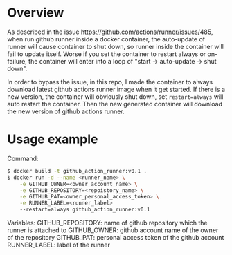 # Overview
As described in the issue https://github.com/actions/runner/issues/485, when run github runner inside a docker container, the auto-update of runner will cause container to shut down, so runner inside the container will fail to update itself. Worse if you set the container to restart always or on-failure, the container will enter into a loop of "start -> auto-update -> shut down".

In order to bypass the issue, in this repo, I made the container to always download latest github actions runner image when it get started. If there is a new version, the container will obviously shut down, set `restart=always` will auto restart the container. Then the new generated container will download the new version of github actions runner. 

# Usage example
Command:
```bash
$ docker build -t github_action_runner:v0.1 .
$ docker run -d --name <runner_name> \
    -e GITHUB_OWNER=<owner_account_name> \
    -e GITHUB_REPOSITORY=<repoistory_name> \
    -e GITHUB_PAT=<owner_personal_access_token> \
    -e RUNNER_LABEL=<runner_label> 
    --restart=always github_action_runner:v0.1
```

Variables:
GITHUB_REPOSITORY: name of github repository which the runner is attached to
GITHUB_OWNER: github account name of the owner of the repository
GITHUB_PAT: personal access token of the github account
RUNNER_LABEL: label of the runner
